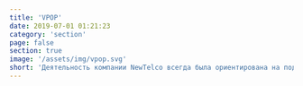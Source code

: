 ```yaml
---
title: 'VPOP'
date: 2019-07-01 01:21:23
category: 'section'
page: false
section: true
image: '/assets/img/vpop.svg'
short: 'Деятельность компании NewTelco всегда была ориентирована на подбор разнообразных технических решений. За годы работы компания разработала широкий доступный набор услуг с учетом индивидуальных требований различных клиентов. На момент основания команда NewTelco определила своей главной целью создание инновационных'
---
```

